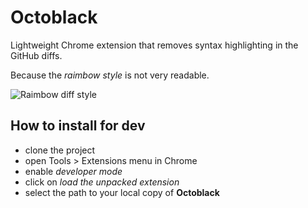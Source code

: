# Octoblack

Lightweight Chrome extension that removes syntax highlighting in the GitHub diffs.

Because the *raimbow style* is not very readable.

![](http://i.imgur.com/9eZj6uO.png "Raimbow diff style")

## How to install for dev

* clone the project
* open Tools > Extensions menu in Chrome
* enable _developer mode_
* click on _load the unpacked extension_
* select the path to your local copy of **Octoblack**
